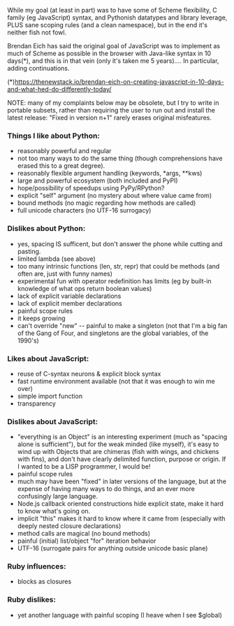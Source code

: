 
While my goal (at least in part) was to have some of Scheme
flexibility, C family (eg JavaScript) syntax, and Pythonish datatypes
and library leverage, PLUS sane scoping rules (and a clean namespace),
but in the end it's neither fish not fowl.

Brendan Eich has said the original goal of JavaScript was to implement
as much of Scheme as possible in the browser with Java-like syntax in
10 days(*), and this is in that vein (only it's taken me 5 years)....
In particular, adding continuations.

(*)https://thenewstack.io/brendan-eich-on-creating-javascript-in-10-days-and-what-hed-do-differently-today/

NOTE: many of my complaints below may be obsolete, but I try to write
in portable subsets, rather than requiring the user to run out and
install the latest release: "Fixed in version n+1" rarely erases
original misfeatures.

### Things I like about Python:
* reasonably powerful and regular
* not too many ways to do the same thing
	(though comprehensions have erased this to a great degree).
* reasonably flexible argument handling (keywords, *args, **kws)
* large and powerful ecosystem (both included and PyPI)
* hope/possibility of speedups using PyPy/RPython?
* explicit "self" argument (no mystery about where value came from)
* bound methods (no magic regarding how methods are called)
* full unicode characters (no UTF-16 surrogacy)

### Dislikes about Python:
* yes, spacing IS sufficent,
	but don't answer the phone while cutting and pasting.
* limited lambda (see above)
* too many intrinsic functions (len, str, repr) that could be methods
	(and often are, just with funny names)
* experimental fun with operator redefinition has limits
	(eg by built-in knowledge of what ops return boolean values)
* lack of explicit variable declarations
* lack of explicit member declarations
* painful scope rules
* it keeps growing
* can't override "new" -- painful to make a singleton
	(not that I'm a big fan of the Gang of Four,
	 and singletons are the global variables, of the 1990's)

### Likes about JavaScript:
* reuse of C-syntax neurons & explicit block syntax
* fast runtime environment available
	(not that it was enough to win me over)
* simple import function
* transparency

### Dislikes about JavaScript:
* "everything is an Object" is an interesting experiment
      (much as "spacing alone is sufficient"), but for the weak
      minded (like myself), it's easy to wind up with Objects
      that are chimeras (fish with wings, and chickens with fins),
      and don't have clearly delimited function, purpose or origin.
      If I wanted to be a LISP programmer, I would be!
* painful scope rules
* much may have been "fixed" in later versions of the language,
      but at the expense of having many ways to do things,
      and an ever more confusingly large language.
* Node.js callback oriented constructions hide explicit state,
      make it hard to know what's going on.
* implicit "this" makes it hard to know where it came from
      (especially with deeply nested closure declarations)
* method calls are magical (no bound methods)
* painful (initial) list/object "for" iteration behavior
* UTF-16 (surrogate pairs for anything outside unicode basic plane)

### Ruby influences:
* blocks as closures

### Ruby dislikes:
* yet another language with painful scoping (I heave when I see $global)
